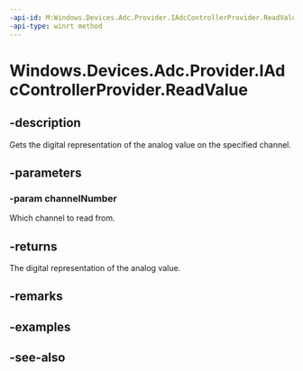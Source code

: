 ```yaml
---
-api-id: M:Windows.Devices.Adc.Provider.IAdcControllerProvider.ReadValue(System.Int32)
-api-type: winrt method
---
```


<!-- Method syntax
public int ReadValue(System.Int32 channelNumber)
-->

# Windows.Devices.Adc.Provider.IAdcControllerProvider.ReadValue

## -description
Gets the digital representation of the analog value on the specified channel.

## -parameters
### -param channelNumber
Which channel to read from.

## -returns
The digital representation of the analog value.

## -remarks

## -examples

## -see-also
